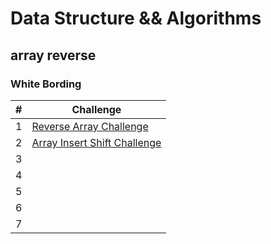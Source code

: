 # Data Structure && Algorithms 
## array reverse 

### White Bording 

| # | Challenge |
|----------|----------|
| 1 | [Reverse Array Challenge](./array-reverse/WhiteBord-array-reverse.md) |
| 2| [Array Insert Shift Challenge](./array-insert-shift/array-insert-shift.md) |
| 3|  |
| 4|  |
| 5|  |
| 6|  |
| 7|  |


